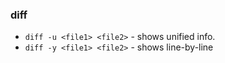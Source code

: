 ### diff

* `diff -u <file1> <file2>` - shows unified info.
* `diff -y <file1> <file2>` - shows line-by-line

